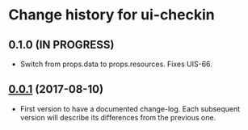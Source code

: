 # Change history for ui-checkin

## 0.1.0 (IN PROGRESS)

*  Switch from props.data to props.resources. Fixes UIS-66.

## [0.0.1](https://github.com/folio-org/ui-checkin/tree/v0.0.1) (2017-08-10)

* First version to have a documented change-log. Each subsequent version will
  describe its differences from the previous one.
